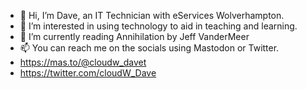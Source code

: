 - 👋 Hi, I’m Dave, an IT Technician with eServices Wolverhampton.
- 👀 I’m interested in using technology to aid in teaching and learning.
- 📖 I’m currently reading Annihilation by Jeff VanderMeer
- 📫 You can reach me on the socials using Mastodon or Twitter.
-   https://mas.to/@cloudw_davet
-   https://twitter.com/cloudW_Dave

<!---
dtaylor-cloudw/dtaylor-cloudw is a ✨ special ✨ repository because its `README.md` (this file) appears on your GitHub profile.
You can click the Preview link to take a look at your changes.
--->
